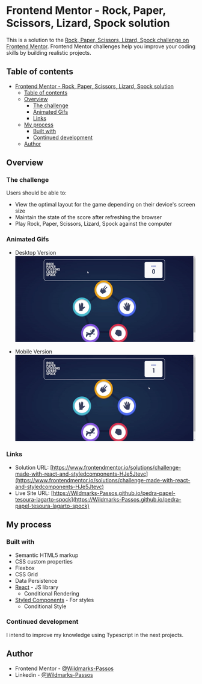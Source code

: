 # Frontend Mentor - Rock, Paper, Scissors, Lizard, Spock solution

This is a solution to the [Rock, Paper, Scissors, Lizard, Spock challenge on Frontend Mentor](https://www.frontendmentor.io/challenges/rock-paper-scissors-game-pTgwgvgH). Frontend Mentor challenges help you improve your coding skills by building realistic projects.

## Table of contents

- [Frontend Mentor - Rock, Paper, Scissors, Lizard, Spock solution](#frontend-mentor---rock-paper-scissors-lizard-spock-solution)
  - [Table of contents](#table-of-contents)
  - [Overview](#overview)
    - [The challenge](#the-challenge)
    - [Animated Gifs](#animated-gifs)
    - [Links](#links)
  - [My process](#my-process)
    - [Built with](#built-with)
    - [Continued development](#continued-development)
  - [Author](#author)

## Overview

### The challenge

Users should be able to:

- View the optimal layout for the game depending on their device's screen size
- Maintain the state of the score after refreshing the browser
- Play Rock, Paper, Scissors, Lizard, Spock against the computer

### Animated Gifs

- Desktop Version
  ![Tela Desktop](./src/screenshot/Tela_PC.gif)

- Mobile Version
  ![Tela Mobile](./src/screenshot/Tela_Celular.gif)

### Links

- Solution URL: [https://www.frontendmentor.io/solutions/challenge-made-with-react-and-styledcomponents-HJe5Jtevc](https://www.frontendmentor.io/solutions/challenge-made-with-react-and-styledcomponents-HJe5Jtevc)
- Live Site URL: [https://Wildmarks-Passos.github.io/pedra-papel-tesoura-lagarto-spock](https://Wildmarks-Passos.github.io/pedra-papel-tesoura-lagarto-spock)

## My process

### Built with

- Semantic HTML5 markup
- CSS custom properties
- Flexbox
- CSS Grid
- Data Persistence
- [React](https://reactjs.org/) - JS library
  - Conditional Rendering
- [Styled Components](https://styled-components.com/) - For styles
  - Conditional Style

### Continued development

I intend to improve my knowledge using Typescript in the next projects.

## Author

- Frontend Mentor - [@Wildmarks-Passos](https://www.frontendmentor.io/profile/Wildmarks-Passos)
- Linkedin - [@Wildmarks-Passos](https://www.linkedin.com/in/wildmarks-passos/)
